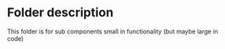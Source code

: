 # Folder description

This folder is for sub components small in functionality (but maybe large in
code)